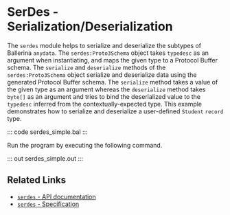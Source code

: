 # SerDes - Serialization/Deserialization

The `serdes` module helps to serialize and deserialize the subtypes of Ballerina `anydata`. The `serdes:Proto3Schema` object takes `typedesc` as an argument when instantiating, and maps the given type to a Protocol Buffer schema. The `serialize` and `deserialize` methods of the `serdes:Proto3Schema` object serialize and deserialize data using the generated Protocol Buffer schema. The `serialize` method takes a value of the given type as an argument whereas the `deserialize` method takes `byte[]` as an argument and tries to bind the deserialized value to the `typedesc` inferred from the contextually-expected type. This example demonstrates how to serialize and deserialize a user-defined `Student` `record` type.

::: code serdes_simple.bal :::

Run the program by executing the following command.

::: out serdes_simple.out :::

## Related Links
- [`serdes` - API documentation](https://lib.ballerina.io/ballerina/serdes/latest)
- [`serdes` - Specification](/spec/serdes)
